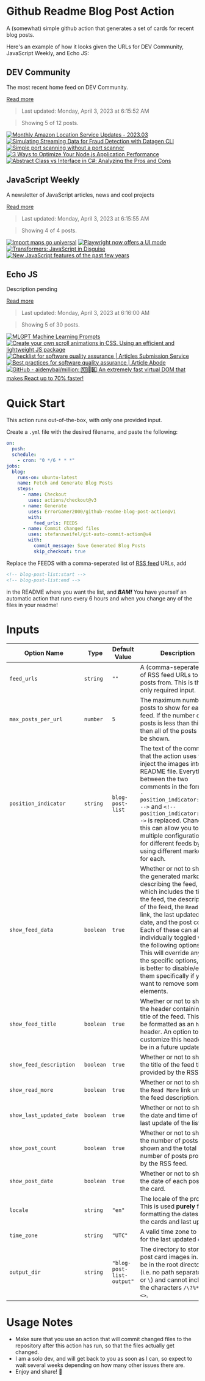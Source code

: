 # Github Readme Blog Post Action

A (somewhat) simple github action that generates a set of cards for recent blog posts.

Here's an example of how it looks given the URLs for DEV Community, JavaScript Weekly, and Echo JS:

<!-- post-list:start -->
## DEV Community

The most recent home feed on DEV Community.

[Read more](https://dev.to)
> Last updated: Monday, April 3, 2023 at 6:15:52 AM

> Showing 5 of 12 posts.

[![Monthly Amazon Location Service Updates - 2023.03](https://raw.githubusercontent.com/ErrorGamer2000/github-readme-blog-post-action/main/generated_files/DEV_Community/Monthly_Amazon_Location_Service_Updates_-_2023.03.svg)](https://dev.to/aws-heroes/monthly-amazon-location-service-updates-202303-140l)
[![Simulating Streaming Data for Fraud Detection with Datagen CLI](https://raw.githubusercontent.com/ErrorGamer2000/github-readme-blog-post-action/main/generated_files/DEV_Community/Simulating_Streaming_Data_for_Fraud_Detection_with_Datagen_CLI.svg)](https://dev.to/bobbyiliev/simulating-streaming-data-for-fraud-detection-with-datagen-cli-4aa8)
[![Simple port scanning without a port scanner](https://raw.githubusercontent.com/ErrorGamer2000/github-readme-blog-post-action/main/generated_files/DEV_Community/Simple_port_scanning_without_a_port_scanner.svg)](https://dev.to/yugabyte/simple-port-scanning-without-a-port-scanner-3mj7)
[![3 Ways to Optimize Your Node.js Application Performance](https://raw.githubusercontent.com/ErrorGamer2000/github-readme-blog-post-action/main/generated_files/DEV_Community/3_Ways_to_Optimize_Your_Node.js_Application_Performance.svg)](https://dev.to/pavanbelagatti/3-ways-to-optimize-your-nodejs-application-performance-2mo5)
[![Abstract Class vs Interface in C#: Analyzing the Pros and Cons](https://raw.githubusercontent.com/ErrorGamer2000/github-readme-blog-post-action/main/generated_files/DEV_Community/Abstract_Class_vs_Interface_in_C___Analyzing_the_Pros_and_Cons.svg)](https://dev.to/bytehide/abstract-class-vs-interface-in-c-analyzing-the-pros-and-cons-32mj)


## JavaScript Weekly

A newsletter of JavaScript articles, news and cool projects

[Read more](https://javascriptweekly.com/)
> Last updated: Monday, April 3, 2023 at 6:15:55 AM

> Showing 4 of 4 posts.

[![Import maps go universal](https://raw.githubusercontent.com/ErrorGamer2000/github-readme-blog-post-action/main/generated_files/JavaScript_Weekly/Import_maps_go_universal.svg)](https://javascriptweekly.com/issues/632)
[![Playwright now offers a UI mode](https://raw.githubusercontent.com/ErrorGamer2000/github-readme-blog-post-action/main/generated_files/JavaScript_Weekly/Playwright_now_offers_a_UI_mode.svg)](https://javascriptweekly.com/issues/631)
[![Transformers: JavaScript in Disguise](https://raw.githubusercontent.com/ErrorGamer2000/github-readme-blog-post-action/main/generated_files/JavaScript_Weekly/Transformers__JavaScript_in_Disguise.svg)](https://javascriptweekly.com/issues/630)
[![New JavaScript features of the past few years](https://raw.githubusercontent.com/ErrorGamer2000/github-readme-blog-post-action/main/generated_files/JavaScript_Weekly/New_JavaScript_features_of_the_past_few_years.svg)](https://javascriptweekly.com/issues/629)


## Echo JS

Description pending

[Read more](
http://www.echojs.com
)
> Last updated: Monday, April 3, 2023 at 6:16:00 AM

> Showing 5 of 30 posts.

[![MLGPT Machine Learning Prompts](https://raw.githubusercontent.com/ErrorGamer2000/github-readme-blog-post-action/main/generated_files/_Echo_JS_/MLGPT_Machine_Learning_Prompts.svg)](https://vorentai01.gumroad.com/l/yylit)
[![
Create your own scroll animations in CSS. Using an efficient and lightweight JS package
](https://raw.githubusercontent.com/ErrorGamer2000/github-readme-blog-post-action/main/generated_files/_Echo_JS_/_Create_your_own_scroll_animations_in_CSS._Using_an_efficient_and_lightweight_JS_package_.svg)](
https://idev-games.github.io/Trig-JS/
)
[![Checklist for software quality assurance | Articles Submission Service](https://raw.githubusercontent.com/ErrorGamer2000/github-readme-blog-post-action/main/generated_files/_Echo_JS_/Checklist_for_software_quality_assurance___Articles_Submission_Service.svg)](https://articlessubmissionservice.com/checklist-for-software-quality-assurance/)
[![Best practices for software quality assurance | Article Abode](https://raw.githubusercontent.com/ErrorGamer2000/github-readme-blog-post-action/main/generated_files/_Echo_JS_/Best_practices_for_software_quality_assurance___Article_Abode.svg)](https://articleabode.com/best-practices-for-software-quality-assurance/)
[![GitHub - aidenybai/million: 🔟🔼6️⃣ An extremely fast virtual DOM that makes React up to 70% faster!](https://raw.githubusercontent.com/ErrorGamer2000/github-readme-blog-post-action/main/generated_files/_Echo_JS_/GitHub_-_aidenybai_million__🔟🔼6️⃣_An_extremely_fast_virtual_DOM_that_makes_React_up_to_70__faster!.svg)](https://github.com/aidenybai/million)


<!-- post-list:end -->

# Quick Start

This action runs out-of-the-box, with only one provided input.

Create a `.yml` file with the desired filename, and paste the following:

```yml
on:
  push:
  schedule:
    - cron: "0 */6 * * *"
jobs:
  blog:
    runs-on: ubuntu-latest
    name: Fetch and Generate Blog Posts
    steps:
      - name: Checkout
        uses: actions/checkout@v3
      - name: Generate
        uses: ErrorGamer2000/github-readme-blog-post-action@v1
        with:
          feed_urls: FEEDS
      - name: Commit changed files
        uses: stefanzweifel/git-auto-commit-action@v4
        with:
          commit_message: Save Generated Blog Posts
          skip_checkout: true
```

Replace the FEEDS with a comma-seperated list of [RSS feed](https://rss.com/blog/how-do-rss-feeds-work/) URLs, add

```md
<!-- blog-post-list:start -->
<!-- blog-post-list:end -->
```

in the README where you want the list, and **_BAM!_** You have yourself an automatic action that runs every 6 hours and when you change any of the files in your readme!

# Inputs

<table>
  <thead>
    <tr>
      <th>Option Name</th>
      <th>Type</th>
      <th>Default Value</th>
      <th>Description</th>
    </tr>
  </thead>
  <tbody>
    <tr>
      <td><code>feed_urls</code></td>
      <td><code>string</code></td>
      <td><code>""</code></td>
      <td>A (comma-seperated) list of RSS feed URLs to load posts from. This is the only required input.</td>
    </tr>
    <tr>
      <td><code>max_posts_per_url</code></td>
      <td><code>number</code></td>
      <td><code>5</code></td>
      <td>The maximum number of posts to show for each feed. If the number of posts is less than this, then all of the posts will be shown.</td>
    </tr>
    <tr>
      <td><code>position_indicator</code></td>
      <td><code>string</code></td>
      <td><code>blog-post-list</code></td>
      <td>The text of the comments that the action uses to inject the images into the README file. Everything between the two comments in the form <code>&lt;!-- position_indicator:start --&gt;</code> and <code>&lt;!-- position_indicator:end --&gt;</code> is replaced. Changing this can allow you to use multiple configurations for different feeds by using different markers for each.</td>
    </tr>
    <tr>
      <td><code>show_feed_data</code></td>
      <td><code>boolean</code></td>
      <td><code>true</code></td>
      <td>Whether or not to show the generated markdown describing the feed, which includes the title of the feed, the description of the feed, the <code>Read More</code> link, the last updated date, and the post count. Each of these can also be individually toggled with the following options. This will override any of the specific options, so it is better to disable/enable them specifically if you want to remove some elements.</td>
    </tr>
    <tr>
      <td><code>show_feed_title</code></td>
      <td><code>boolean</code></td>
      <td><code>true</code></td>
      <td>Whether or not to show the header containing the title of the feed. This will be formatted as an <code>h2</code> header. An option to customize this header will be in a future update.</td>
    </tr>
    <tr>
      <td><code>show_feed_description</code></td>
      <td><code>boolean</code></td>
      <td><code>true</code></td>
      <td>Whether or not to show the title of the feed that is provided by the RSS feed.</td>
    </tr>
    <tr>
      <td><code>show_read_more</code></td>
      <td><code>boolean</code></td>
      <td><code>true</code></td>
      <td>Whether or not to show the <code>Read More</code> link under the feed description.</td>
    </tr>
    <tr>
      <td><code>show_last_updated_date</code></td>
      <td><code>boolean</code></td>
      <td><code>true</code></td>
      <td>Whether or not to show the date and time of the last update of the list.</td>
    </tr>
    <tr>
      <td><code>show_post_count</code></td>
      <td><code>boolean</code></td>
      <td><code>true</code></td>
      <td>Whether or not to show the number of posts shown and the total number of posts provided by the RSS feed.</td>
    </tr>
    <tr>
      <td><code>show_post_date</code></td>
      <td><code>boolean</code></td>
      <td><code>true</code></td>
      <td>Whether or not to show the date of each post on the card.</td>
    </tr>
    <tr>
      <td><code>locale</code></td>
      <td><code>string</code></td>
      <td><code>"en"</code></td>
      <td>The locale of the project. This is used <strong>purely</strong> for formatting the dates of the cards and last update.</td>
    </tr>
    <tr>
      <td><code>time_zone</code></td>
      <td><code>string</code></td>
      <td><code>"UTC"</code></td>
      <td>A valid time zone to use for the last updated date.</td>
    </tr>
    <tr>
      <td><code>output_dir</code></td>
      <td><code>string</code></td>
      <td><code>"blog-post-list-output"</code></td>
      <td>The directory to store the post card images in. Must be in the root directory (i.e. no path separators <code>/</code> or <code>\</code>) and cannot include the characters <code>/\?%*:|"&lt;&gt;</code>.</td>
    </tr>
<!--
    <tr>
      <td><code></code></td>
      <td><cde></cde></td>
      <td><code></code></td>
      <td></td>
    </tr>
-->
  </tbody>
</table>

# Usage Notes

- Make sure that you use an action that will commit changed files to the repository after this action has run, so that the files actually get changed.
- I am a solo dev, and will get back to you as soon as I can, so expect to wait several weeks depending on how many other issues there are.
- Enjoy and share! 🤗
